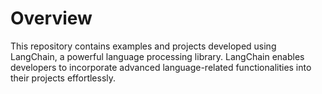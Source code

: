 # Overview
This repository contains examples and projects developed using LangChain, a powerful language processing library. LangChain enables developers to incorporate advanced language-related functionalities into their projects effortlessly.
